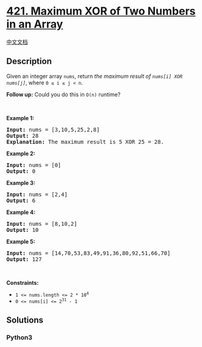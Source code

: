 # [421. Maximum XOR of Two Numbers in an Array](https://leetcode.com/problems/maximum-xor-of-two-numbers-in-an-array)

[中文文档](/leetcode/0400-0499/0421.Maximum%20XOR%20of%20Two%20Numbers%20in%20an%20Array/README.md)

## Description

<p>Given an integer array <code>nums</code>, return <em>the maximum result of <code>nums[i] XOR nums[j]</code></em>, where <code>0 &le; i &le; j &lt; n</code>.</p>

<p><strong>Follow up:</strong> Could you do this in <code>O(n)</code> runtime?</p>

<p>&nbsp;</p>
<p><strong>Example 1:</strong></p>

<pre>
<strong>Input:</strong> nums = [3,10,5,25,2,8]
<strong>Output:</strong> 28
<strong>Explanation:</strong> The maximum result is 5 XOR 25 = 28.</pre>

<p><strong>Example 2:</strong></p>

<pre>
<strong>Input:</strong> nums = [0]
<strong>Output:</strong> 0
</pre>

<p><strong>Example 3:</strong></p>

<pre>
<strong>Input:</strong> nums = [2,4]
<strong>Output:</strong> 6
</pre>

<p><strong>Example 4:</strong></p>

<pre>
<strong>Input:</strong> nums = [8,10,2]
<strong>Output:</strong> 10
</pre>

<p><strong>Example 5:</strong></p>

<pre>
<strong>Input:</strong> nums = [14,70,53,83,49,91,36,80,92,51,66,70]
<strong>Output:</strong> 127
</pre>

<p>&nbsp;</p>
<p><strong>Constraints:</strong></p>

<ul>
	<li><code>1 &lt;= nums.length &lt;= 2 * 10<sup>4</sup></code></li>
	<li><code>0 &lt;= nums[i] &lt;= 2<sup>31</sup> - 1</code></li>
</ul>


## Solutions

<!-- tabs:start -->

### **Python3**

```python

```

<!-- tabs:end -->

